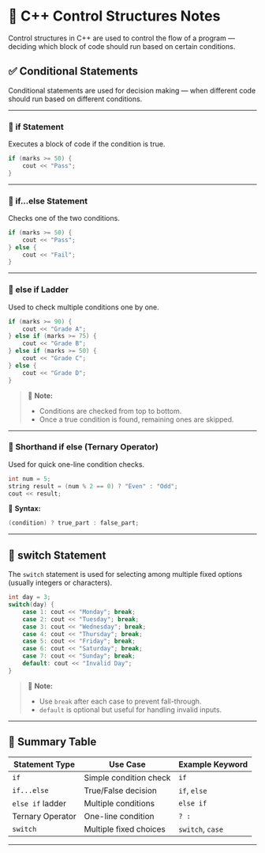 # 🌟 C++ Control Structures Notes

Control structures in C++ are used to control the flow of a program — deciding which block of code should run based on certain conditions.

## ✅ Conditional Statements
Conditional statements are used for decision making — when different code should run based on different conditions.

---

### 🔹 if Statement
Executes a block of code if the condition is true.

```cpp
if (marks >= 50) {
    cout << "Pass";
}
```

---

### 🔹 if...else Statement
Checks one of the two conditions.

```cpp
if (marks >= 50) {
    cout << "Pass";
} else {
    cout << "Fail";
}
```

---

### 🔹 else if Ladder
Used to check multiple conditions one by one.

```cpp
if (marks >= 90) {
    cout << "Grade A";
} else if (marks >= 75) {
    cout << "Grade B";
} else if (marks >= 50) {
    cout << "Grade C";
} else {
    cout << "Grade D";
}
```

> 📝 **Note:**
> - Conditions are checked from top to bottom.
> - Once a true condition is found, remaining ones are skipped.

---

### 🔹 Shorthand if else (Ternary Operator)
Used for quick one-line condition checks.

```cpp
int num = 5;
string result = (num % 2 == 0) ? "Even" : "Odd";
cout << result;
```

📌 **Syntax:**
```cpp
(condition) ? true_part : false_part;
```

---

## 🎯 switch Statement
The `switch` statement is used for selecting among multiple fixed options (usually integers or characters).

```cpp
int day = 3;
switch(day) {
    case 1: cout << "Monday"; break;
    case 2: cout << "Tuesday"; break;
    case 3: cout << "Wednesday"; break;
    case 4: cout << "Thursday"; break;
    case 5: cout << "Friday"; break;
    case 6: cout << "Saturday"; break;
    case 7: cout << "Sunday"; break;
    default: cout << "Invalid Day";
}
```

> 📝 **Note:**
> - Use `break` after each case to prevent fall-through.
> - `default` is optional but useful for handling invalid inputs.

---

## 📌 Summary Table

| Statement Type      | Use Case                              | Example Keyword     |
|---------------------|----------------------------------------|---------------------|
| `if`                | Simple condition check                 | `if`                |
| `if...else`         | True/False decision                    | `if`, `else`        |
| `else if` ladder    | Multiple conditions                    | `else if`           |
| Ternary Operator    | One-line condition                     | `? :`               |
| `switch`            | Multiple fixed choices                 | `switch`, `case`    |

---
